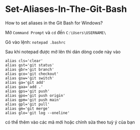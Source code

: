 # Set-Aliases-In-The-Git-Bash
How to set aliases in the Git Bash for Windows?

Mở `Command Prompt` và `cd` đến `C:\Users\USERNAME\`

Gõ vào lệnh: `notepad .bashrc`

Sau khi notepad được mở lên thì dán dòng code này vào

```
alias cls='clear'
alias gst='git status'
alias gbr='git branch'
alias gco='git checkout'
alias gsw='git switch'
alias ga='git add'
alias gaa='add .'
alias gps='git push'
alias gpo='git push origin'
alias gpm='git push main'
alias gpl='git pull'
alias gm='git merge'
alias glo='git log --oneline' 
```
có thể thêm vào các mã mới hoặc chỉnh sửa theo tuỳ ý của bạn
